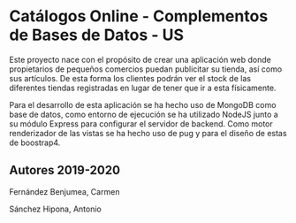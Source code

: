 # Catálogos Online - Complementos de Bases de Datos - US

Este proyecto nace con el propósito de crear una aplicación web donde propietarios de pequeños comercios puedan publicitar su tienda, así como sus artículos. De esta forma los clientes podrán ver el stock de las diferentes tiendas registradas en lugar de tener que ir a esta físicamente.

Para el desarrollo de esta aplicación se ha hecho uso de MongoDB como base de datos, como entorno de ejecución se ha utilizado NodeJS junto a su módulo Express para configurar el servidor de backend. Como motor renderizador de las vistas se ha hecho uso de pug y para el diseño de estas de boostrap4.

## Autores 2019-2020
Fernández Benjumea, Carmen

Sánchez Hipona, Antonio
